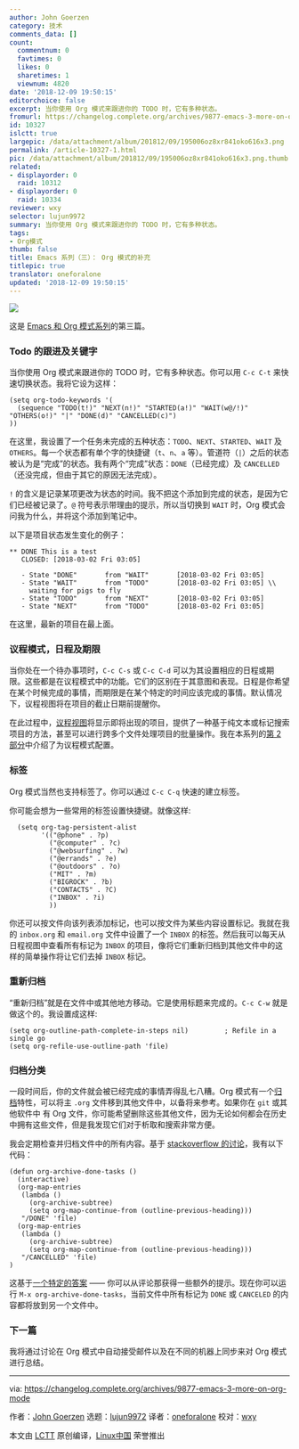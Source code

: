 ```yaml
---
author: John Goerzen
category: 技术
comments_data: []
count:
  commentnum: 0
  favtimes: 0
  likes: 0
  sharetimes: 1
  viewnum: 4820
date: '2018-12-09 19:50:15'
editorchoice: false
excerpt: 当你使用 Org 模式来跟进你的 TODO 时，它有多种状态。
fromurl: https://changelog.complete.org/archives/9877-emacs-3-more-on-org-mode
id: 10327
islctt: true
largepic: /data/attachment/album/201812/09/195006oz8xr841oko616x3.png
permalink: /article-10327-1.html
pic: /data/attachment/album/201812/09/195006oz8xr841oko616x3.png.thumb.jpg
related:
- displayorder: 0
  raid: 10312
- displayorder: 0
  raid: 10334
reviewer: wxy
selector: lujun9972
summary: 当你使用 Org 模式来跟进你的 TODO 时，它有多种状态。
tags:
- Org模式
thumb: false
title: Emacs 系列（三）： Org 模式的补充
titlepic: true
translator: oneforalone
updated: '2018-12-09 19:50:15'
---
```


![](/data/attachment/album/201812/09/195006oz8xr841oko616x3.png)


这是 [Emacs 和 Org 模式系列](https://changelog.complete.org/archives/tag/emacs2018)的第三篇。


### Todo 的跟进及关键字


当你使用 Org 模式来跟进你的 TODO 时，它有多种状态。你可以用 `C-c C-t` 来快速切换状态。我将它设为这样：



```
(setq org-todo-keywords '(
  (sequence "TODO(t!)" "NEXT(n!)" "STARTED(a!)" "WAIT(w@/!)" "OTHERS(o!)" "|" "DONE(d)" "CANCELLED(c)")
))
```

在这里，我设置了一个任务未完成的五种状态：`TODO`、`NEXT`、`STARTED`、`WAIT` 及 `OTHERS`。每一个状态都有单个字的快捷键（`t`、`n`、`a` 等）。管道符（`|`）之后的状态被认为是“完成”的状态。我有两个“完成”状态：`DONE`（已经完成）及 `CANCELLED`（还没完成，但由于其它的原因无法完成）。


`!` 的含义是记录某项更改为状态的时间。我不把这个添加到完成的状态，是因为它们已经被记录了。`@` 符号表示带理由的提示，所以当切换到 `WAIT` 时，Org 模式会问我为什么，并将这个添加到笔记中。


以下是项目状态发生变化的例子：



```
** DONE This is a test
   CLOSED: [2018-03-02 Fri 03:05]
  
   - State "DONE"       from "WAIT"       [2018-03-02 Fri 03:05]
   - State "WAIT"       from "TODO"       [2018-03-02 Fri 03:05] \\
     waiting for pigs to fly
   - State "TODO"       from "NEXT"       [2018-03-02 Fri 03:05]
   - State "NEXT"       from "TODO"       [2018-03-02 Fri 03:05]
```

在这里，最新的项目在最上面。


### 议程模式，日程及期限


当你处在一个待办事项时，`C-c C-s` 或 `C-c C-d` 可以为其设置相应的日程或期限。这些都是在议程模式中的功能。它们的区别在于其意图和表现。日程是你希望在某个时候完成的事情，而期限是在某个特定的时间应该完成的事情。默认情况下，议程视图将在项目的截止日期前提醒你。


在此过程中，[议程视图](https://orgmode.org/guide/Agenda-Views.html#Agenda-Views)将显示即将出现的项目，提供了一种基于纯文本或标记搜索项目的方法，甚至可以进行跨多个文件处理项目的批量操作。我在本系列的[第 2 部分](/article-10312-1.html)中介绍了为议程模式配置。


### 标签


Org 模式当然也支持标签了。你可以通过 `C-c C-q` 快速的建立标签。


你可能会想为一些常用的标签设置快捷键。就像这样:



```
  (setq org-tag-persistent-alist 
        '(("@phone" . ?p) 
          ("@computer" . ?c) 
          ("@websurfing" . ?w)
          ("@errands" . ?e)
          ("@outdoors" . ?o)
          ("MIT" . ?m)
          ("BIGROCK" . ?b)
          ("CONTACTS" . ?C)
          ("INBOX" . ?i)
          ))
```

你还可以按文件向该列表添加标记，也可以按文件为某些内容设置标记。我就在我的 `inbox.org` 和 `email.org` 文件中设置了一个 `INBOX` 的标签。然后我可以每天从日程视图中查看所有标记为 `INBOX` 的项目，像将它们重新归档到其他文件中的这样的简单操作将让它们去掉 `INBOX` 标记。


### 重新归档


“重新归档”就是在文件中或其他地方移动。它是使用标题来完成的。`C-c C-w` 就是做这个的。我设置成这样:



```
(setq org-outline-path-complete-in-steps nil)         ; Refile in a single go
(setq org-refile-use-outline-path 'file)
```

### 归档分类


一段时间后，你的文件就会被已经完成的事情弄得乱七八糟。Org 模式有一个[归档](https://orgmode.org/guide/Archiving.html#Archiving)特性，可以将主 `.org` 文件移到其他文件中，以备将来参考。如果你在 `git` 或其他软件中 有 Org 文件，你可能希望删除这些其他文件，因为无论如何都会在历史中拥有这些文件，但是我发现它们对于析取和搜索非常方便。


我会定期检查并归档文件中的所有内容。基于 [stackoverflow 的讨论](https://stackoverflow.com/questions/6997387/how-to-archive-all-the-done-tasks-using-a-single-command)，我有以下代码：



```
(defun org-archive-done-tasks ()
  (interactive)
  (org-map-entries
   (lambda ()
     (org-archive-subtree)
     (setq org-map-continue-from (outline-previous-heading)))
   "/DONE" 'file)
  (org-map-entries
   (lambda ()
     (org-archive-subtree)
     (setq org-map-continue-from (outline-previous-heading)))
   "/CANCELLED" 'file)
)
```

这基于[一个特定的答案](https://stackoverflow.com/a/27043756) —— 你可以从评论那获得一些额外的提示。现在你可以运行 `M-x org-archive-done-tasks`，当前文件中所有标记为 `DONE` 或 `CANCELED` 的内容都将放到另一个文件中。


### 下一篇


我将通过讨论在 Org 模式中自动接受邮件以及在不同的机器上同步来对 Org 模式进行总结。




---


via: <https://changelog.complete.org/archives/9877-emacs-3-more-on-org-mode>


作者：[John Goerzen](http://changelog.complete.org/archives/author/jgoerzen) 选题：[lujun9972](https://github.com/lujun9972) 译者：[oneforalone](https://github.com/oneforalone) 校对：[wxy](https://github.com/wxy)


本文由 [LCTT](https://github.com/LCTT/TranslateProject) 原创编译，[Linux中国](https://linux.cn/) 荣誉推出